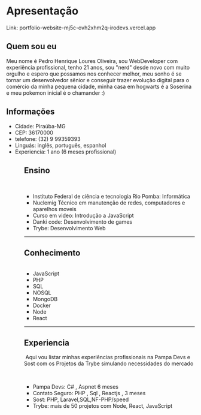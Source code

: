 # Apresentação
Link: portfolio-website-mj5c-ovh2xhm2q-irodevs.vercel.app

## Quem sou eu

Meu nome é Pedro Henrique Loures Oliveira, sou WebDeveloper com experiência profissional, tenho 21 anos, sou "nerd" desde novo com muito orgulho e espero que possamos nos conhecer melhor, meu sonho é se tornar um desenvolvedor sênior e conseguir trazer evolução digital para o comércio da minha pequena cidade, minha casa em hogwarts é a Soserina e meu pokemon inicial é o chamander :)

## Informações
<ul>
<li>Cidade: Piraúba-MG 
<li>CEP: 36170000
<li>telefone: (32) 9 99359393
<li>Linguás: inglês, português, espanhol
<li>Experiencia: 1 ano (6 meses profissional)
<ul>

## Ensino
 <ul>
<li>Instituto Federal de ciência e tecnologia Rio Pomba: Informática</li>
<li>Nuclemig Técnico em manutenção de redes, computadores e aparelhos moveis</li>
<li>Curso em video: Introdução a JavaScript</li> 
<li>Danki code: Desenvolvimento de games</li>
<li>Trybe: Desenvolvimento Web</li>
</ul>

<hr>

## Conhecimento
<ul>
 <li>JavaScript
<li>PHP 
 <li>SQL
 <li>NOSQL
 <li>MongoDB
 <li>Docker
 <li>Node
 <li>React
 </ul> 
<hr>
 
 ## Experiencia

 Aqui vou  listar minhas experiências profissionais na Pampa Devs e Sost com os Projetos da Trybe simulando necessidades do mercado

 <ul>
<li>Pampa Devs: C# , Aspnet 6 meses</li>
<li>Contato Seguro: PHP , Sql , Reactjs , 3 meses</li>
<li>Sost: PHP, Laravel,SQL,NF-PHP/speed </li>
<li>Trybe: mais de 50 projetos com Node, React, JavaScript</li>
 </ul> 
 
  



 
